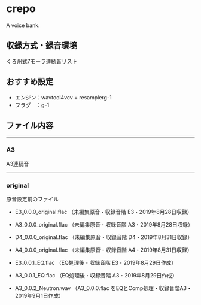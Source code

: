 # crepo

A voice bank.

## 収録方式・録音環境

くろ州式7モーラ連続音リスト

## おすすめ設定

-   エンジン：wavtool4vcv + resamplerg-1
-   フラグ　：g-1

## ファイル内容

* * *

### A3

A3連続音

* * *

### original

原音設定前のファイル

-   E3_0.0.0_original.flac    （未編集原音・収録音階 E3・2019年8月28日収録）

-   A3_0.0.0_original.flac    （未編集原音・収録音階 A3・2019年8月28日収録）

-   D4_0.0.0_original.flac    （未編集原音・収録音階 D4・2019年8月31日収録）

-   A4_0.0.0_original.flac    （未編集原音・収録音階 A4・2019年8月31日収録）

-   E3_0.0.1_EQ.flac    （EQ処理後・収録音階 E3・2019年8月29日作成）

-   A3_0.0.1_EQ.flac    （EQ処理後・収録音階 A3・2019年8月29日作成）

-   A3_0.0.2_Neutron.wav   （A3_0.0.0.flac をEQとComp処理・収録音階A3・2019年9月1日作成）
